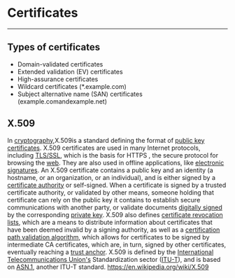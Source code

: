# Certificates

---

## Types of certificates

- Domain-validated certificates
- Extended validation (EV) certificates
- High-assurance certificates
- Wildcard certificates (*.example.com)
- Subject alternative name (SAN) certificates (example.comandexample.net)

## X.509

In [cryptography](https://en.wikipedia.org/wiki/Cryptography),X.509is a standard defining the format of [public key certificates](https://en.wikipedia.org/wiki/Public_key_certificate). X.509 certificates are used in many Internet protocols, including [TLS/SSL](https://en.wikipedia.org/wiki/Transport_Layer_Security), which is the basis for HTTPS , the secure protocol for browsing the [web](https://en.wikipedia.org/wiki/World_Wide_Web). They are also used in offline applications, like [electronic signatures](https://en.wikipedia.org/wiki/Electronic_signature). An X.509 certificate contains a public key and an identity (a hostname, or an organization, or an individual), and is either signed by a [certificate authority](https://en.wikipedia.org/wiki/Certificate_authority) or self-signed. When a certificate is signed by a trusted certificate authority, or validated by other means, someone holding that certificate can rely on the public key it contains to establish secure communications with another party, or validate documents [digitally signed](https://en.wikipedia.org/wiki/Digital_signature) by the corresponding [private key](https://en.wikipedia.org/wiki/Private_key).
X.509 also defines [certificate revocation lists](https://en.wikipedia.org/wiki/Certificate_revocation_list), which are a means to distribute information about certificates that have been deemed invalid by a signing authority, as well as a [certification path validation algorithm](https://en.wikipedia.org/wiki/Certification_path_validation_algorithm), which allows for certificates to be signed by intermediate CA certificates, which are, in turn, signed by other certificates, eventually reaching a [trust anchor](https://en.wikipedia.org/wiki/Trust_anchor).
X.509 is defined by the [International Telecommunications Union's](https://en.wikipedia.org/wiki/International_Telecommunication_Union) Standardization sector ([ITU-T](https://en.wikipedia.org/wiki/ITU-T)), and is based on [ASN.1](https://en.wikipedia.org/wiki/Abstract_Syntax_Notation_One), another ITU-T standard.
<https://en.wikipedia.org/wiki/X.509>
